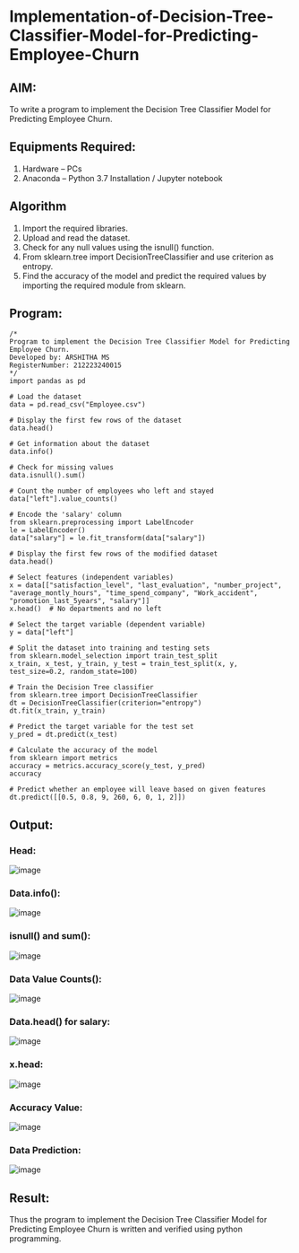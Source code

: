 # Implementation-of-Decision-Tree-Classifier-Model-for-Predicting-Employee-Churn

## AIM:
To write a program to implement the Decision Tree Classifier Model for Predicting Employee Churn.

## Equipments Required:
1. Hardware – PCs
2. Anaconda – Python 3.7 Installation / Jupyter notebook

## Algorithm
1. Import the required libraries.
2. Upload and read the dataset.
3. Check for any null values using the isnull() function.
4. From sklearn.tree import DecisionTreeClassifier and use criterion as entropy.
5. Find the accuracy of the model and predict the required values by importing the required module from sklearn.

## Program:
```
/*
Program to implement the Decision Tree Classifier Model for Predicting Employee Churn.
Developed by: ARSHITHA MS
RegisterNumber: 212223240015 
*/
import pandas as pd

# Load the dataset
data = pd.read_csv("Employee.csv")

# Display the first few rows of the dataset
data.head()

# Get information about the dataset
data.info()

# Check for missing values
data.isnull().sum()

# Count the number of employees who left and stayed
data["left"].value_counts()

# Encode the 'salary' column
from sklearn.preprocessing import LabelEncoder
le = LabelEncoder()
data["salary"] = le.fit_transform(data["salary"])

# Display the first few rows of the modified dataset
data.head()

# Select features (independent variables)
x = data[["satisfaction_level", "last_evaluation", "number_project", "average_montly_hours", "time_spend_company", "Work_accident", "promotion_last_5years", "salary"]]
x.head()  # No departments and no left

# Select the target variable (dependent variable)
y = data["left"]

# Split the dataset into training and testing sets
from sklearn.model_selection import train_test_split
x_train, x_test, y_train, y_test = train_test_split(x, y, test_size=0.2, random_state=100)

# Train the Decision Tree classifier
from sklearn.tree import DecisionTreeClassifier
dt = DecisionTreeClassifier(criterion="entropy")
dt.fit(x_train, y_train)

# Predict the target variable for the test set
y_pred = dt.predict(x_test)

# Calculate the accuracy of the model
from sklearn import metrics
accuracy = metrics.accuracy_score(y_test, y_pred)
accuracy

# Predict whether an employee will leave based on given features
dt.predict([[0.5, 0.8, 9, 260, 6, 0, 1, 2]])
```

## Output:
### Head:
![image](https://github.com/arshitha7/Implementation-of-Decision-Tree-Classifier-Model-for-Predicting-Employee-Churn/assets/144979143/d6580fa8-13d0-408e-88c3-632e0796d46a)

### Data.info():
![image](https://github.com/arshitha7/Implementation-of-Decision-Tree-Classifier-Model-for-Predicting-Employee-Churn/assets/144979143/cefca8e2-2b5a-4ccf-bf8b-332932e10ee4)

### isnull() and sum():
![image](https://github.com/arshitha7/Implementation-of-Decision-Tree-Classifier-Model-for-Predicting-Employee-Churn/assets/144979143/b6359d32-8b08-4486-9929-2b0d041c7862)

### Data Value Counts():
![image](https://github.com/arshitha7/Implementation-of-Decision-Tree-Classifier-Model-for-Predicting-Employee-Churn/assets/144979143/9c4f9d91-ac2e-42cd-9c19-3a5af4427d60)

### Data.head() for salary:
![image](https://github.com/arshitha7/Implementation-of-Decision-Tree-Classifier-Model-for-Predicting-Employee-Churn/assets/144979143/706fe879-72d5-44fe-a823-b63edaeb47a1)

### x.head:
![image](https://github.com/arshitha7/Implementation-of-Decision-Tree-Classifier-Model-for-Predicting-Employee-Churn/assets/144979143/8ca2c3ef-8efa-4d0a-afb8-647a9ff55751)

### Accuracy Value:
![image](https://github.com/arshitha7/Implementation-of-Decision-Tree-Classifier-Model-for-Predicting-Employee-Churn/assets/144979143/8367b0a1-41c4-4f7c-ab71-42b088043a53)

### Data Prediction:
![image](https://github.com/arshitha7/Implementation-of-Decision-Tree-Classifier-Model-for-Predicting-Employee-Churn/assets/144979143/cc6a39bf-de06-4c02-9c3b-fac826c35a06)



## Result:
Thus the program to implement the  Decision Tree Classifier Model for Predicting Employee Churn is written and verified using python programming.
